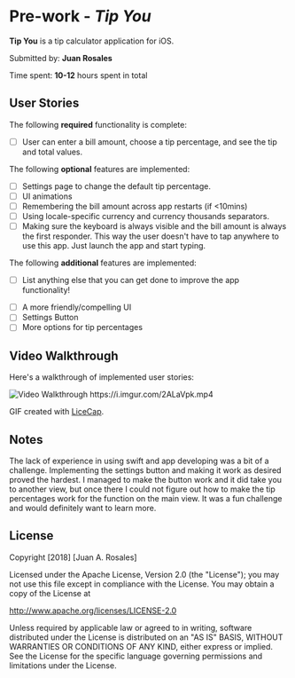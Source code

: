 # Pre-work - *Tip You*

**Tip You** is a tip calculator application for iOS.

Submitted by: **Juan Rosales**

Time spent: **10-12** hours spent in total

## User Stories

The following **required** functionality is complete:

* [  ] User can enter a bill amount, choose a tip percentage, and see the tip and total values.

The following **optional** features are implemented:
* [ ] Settings page to change the default tip percentage.
* [  ] UI animations
* [ ] Remembering the bill amount across app restarts (if <10mins)
* [ ] Using locale-specific currency and currency thousands separators.
* [  ] Making sure the keyboard is always visible and the bill amount is always the first responder. This way the user doesn't have to tap anywhere to use this app. Just launch the app and start typing.

The following **additional** features are implemented:

- [  ] List anything else that you can get done to improve the app functionality!
* [  ] A more friendly/compelling UI
* [  ] Settings Button
* [  ] More options for tip percentages

## Video Walkthrough 

Here's a walkthrough of implemented user stories:

<img src='https://i.imgur.com/2ALaVpk.mp4' title='Video Walkthrough' width='' alt='Video Walkthrough' />
https://i.imgur.com/2ALaVpk.mp4

GIF created with [LiceCap](http://www.cockos.com/licecap/).

## Notes

The lack of experience in using swift and app developing was a bit of a challenge. Implementing the settings button and making it work as desired proved the hardest. I managed to make the button work and it did take you to another view, but once there I could not figure out how to make the tip percentages work for the function on the main view. It was a fun challenge and would definitely want to learn more.  

## License

Copyright [2018] [Juan A. Rosales]

Licensed under the Apache License, Version 2.0 (the "License");
you may not use this file except in compliance with the License.
You may obtain a copy of the License at

http://www.apache.org/licenses/LICENSE-2.0

Unless required by applicable law or agreed to in writing, software
distributed under the License is distributed on an "AS IS" BASIS,
WITHOUT WARRANTIES OR CONDITIONS OF ANY KIND, either express or implied.
See the License for the specific language governing permissions and
limitations under the License.
